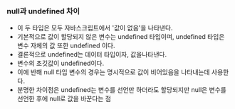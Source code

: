 ### null과 undefined 차이
- 이 두 타입은 모두 자바스크립트에서 '값이 없음'을 나타낸다.
- 기본적으로 값이 할당되지 않은 변수는 undefined 타입이며, undefined 타입은 변수 자체의 값 또한 undefined 이다.
- 결론적으로  undefined는 데이터 타입이자, 값을나타낸다.
- 변수의 초깃값이 undefined이다.
- 이에 반해 null 타입 변수의 경우는 명시적으로 값이 비어있음을 나타내는데 사용한다.
- 분명한 차이점은 undefined는 변수를 선언만 하더라도 할당되지만 null은 변수를 선언한 후에 null로 값을 바꾼다는 점